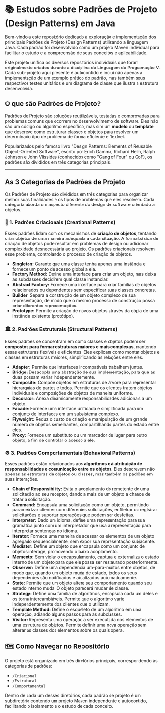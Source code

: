 # 📚 Estudos sobre Padrões de Projeto (Design Patterns) em Java

Bem-vindo a este repositório dedicado à exploração e implementação dos principais Padrões de Projeto (Design Patterns) utilizando a linguagem Java. Cada padrão foi desenvolvido como um projeto Maven individual para facilitar o estudo e a compreensão de seus conceitos e aplicabilidade.

Este projeto unifica os diversos repositórios individuais que foram originalmente criados durante a disciplina de Linguagem de Programação V. Cada sub-projeto aqui presente é autocontido e inclui não apenas a implementação de um exemplo prático do padrão, mas também seus respectivos testes unitários e um diagrama de classe que ilustra a estrutura desenvolvida.

## O que são Padrões de Projeto?

Padrões de Projeto são soluções reutilizáveis, testadas e comprovadas para problemas comuns que ocorrem no desenvolvimento de software. Eles não são um código ou algoritmo específico, mas sim um **modelo** ou **template** que descreve como estruturar classes e objetos para resolver um determinado tipo de problema de forma eficiente e flexível.

Popularizados pelo famoso livro "Design Patterns: Elements of Reusable Object-Oriented Software", escrito por Erich Gamma, Richard Helm, Ralph Johnson e John Vlissides (conhecidos como "Gang of Four" ou GoF), os padrões são divididos em três categorias principais.

---

## As 3 Categorias de Padrões de Projeto

Os Padrões de Projeto são divididos em três categorias para organizar melhor suas finalidades e os tipos de problemas que eles resolvem. Cada categoria aborda um aspecto diferente do design de software orientado a objetos.

### 📖 1. Padrões Criacionais (Creational Patterns)

Esses padrões lidam com os mecanismos de **criação de objetos**, tentando criar objetos de uma maneira adequada a cada situação. A forma básica de criação de objetos pode resultar em problemas de design ou adicionar complexidade desnecessária ao projeto. Os padrões criacionais resolvem esse problema, controlando o processo de criação de objetos.

* **Singleton:** Garante que uma classe tenha apenas uma instância e fornece um ponto de acesso global a ela.
* **Factory Method:** Define uma interface para criar um objeto, mas deixa as subclasses decidirem qual classe instanciar.
* **Abstract Factory:** Fornece uma interface para criar famílias de objetos relacionados ou dependentes sem especificar suas classes concretas.
* **Builder:** Separa a construção de um objeto complexo de sua representação, de modo que o mesmo processo de construção possa criar diferentes representações.
* **Prototype:** Permite a criação de novos objetos através da cópia de uma instância existente (protótipo).

### 🏛️ 2. Padrões Estruturais (Structural Patterns)

Esses padrões se concentram em como classes e objetos podem ser **compostos para formar estruturas maiores e mais complexas**, mantendo essas estruturas flexíveis e eficientes. Eles explicam como montar objetos e classes em estruturas maiores, simplificando as relações entre eles.

* **Adapter:** Permite que interfaces incompatíveis trabalhem juntas.
* **Bridge:** Desacopla uma abstração de sua implementação, para que as duas possam variar independentemente.
* **Composite:** Compõe objetos em estruturas de árvore para representar hierarquias de partes e todos. Permite que os clientes tratem objetos individuais e composições de objetos de maneira uniforme.
* **Decorator:** Anexa dinamicamente responsabilidades adicionais a um objeto.
* **Facade:** Fornece uma interface unificada e simplificada para um conjunto de interfaces em um subsistema complexo.
* **Flyweight:** Reduz o custo de criação e manipulação de um grande número de objetos semelhantes, compartilhando partes do estado entre eles.
* **Proxy:** Fornece um substituto ou um marcador de lugar para outro objeto, a fim de controlar o acesso a ele.

### ⚙️ 3. Padrões Comportamentais (Behavioral Patterns)

Esses padrões estão relacionados aos **algoritmos e à atribuição de responsabilidades e comunicação entre os objetos**. Eles descrevem não apenas as estruturas de objetos ou classes, mas também os padrões em suas interações.

* **Chain of Responsibility:** Evita o acoplamento do remetente de uma solicitação ao seu receptor, dando a mais de um objeto a chance de tratar a solicitação.
* **Command:** Encapsula uma solicitação como um objeto, permitindo parametrizar clientes com diferentes solicitações, enfileirar ou registrar solicitações e suportar operações que podem ser desfeitas.
* **Interpreter:** Dado um idioma, define uma representação para sua gramática junto com um interpretador que usa a representação para interpretar sentenças no idioma.
* **Iterator:** Fornece uma maneira de acessar os elementos de um objeto agregado sequencialmente, sem expor sua representação subjacente.
* **Mediator:** Define um objeto que encapsula como um conjunto de objetos interage, promovendo o baixo acoplamento.
* **Memento:** Sem violar o encapsulamento, captura e externaliza o estado interno de um objeto para que ele possa ser restaurado posteriormente.
* **Observer:** Define uma dependência um-para-muitos entre objetos, de modo que, quando um objeto muda de estado, todos os seus dependentes são notificados e atualizados automaticamente.
* **State:** Permite que um objeto altere seu comportamento quando seu estado interno muda. O objeto parecerá mudar de classe.
* **Strategy:** Define uma família de algoritmos, encapsula cada um deles e os torna intercambiáveis. Permite que o algoritmo varie independentemente dos clientes que o utilizam.
* **Template Method:** Define o esqueleto de um algoritmo em uma operação, adiando alguns passos para as subclasses.
* **Visitor:** Representa uma operação a ser executada nos elementos de uma estrutura de objetos. Permite definir uma nova operação sem alterar as classes dos elementos sobre os quais opera.

## 🗺️ Como Navegar no Repositório

O projeto está organizado em três diretórios principais, correspondendo às categorias de padrões:

-   `/Criacional`
-   `/Estrutural`
-   `/Comportamental`

Dentro de cada um desses diretórios, cada padrão de projeto é um subdiretório contendo um projeto Maven independente e autocontido, facilitando o isolamento e o estudo de cada conceito.
